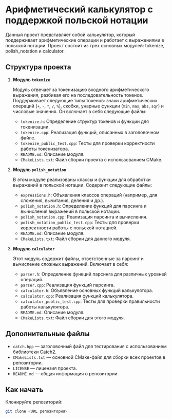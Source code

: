 # Арифметический калькулятор с поддержкой польской нотации

Данный проект представляет собой калькулятор, который поддерживает арифметические операции и работает с выражениями в польской нотации. Проект состоит из трех основных модулей: tokenize, polish_notation и calculator.

## Структура проекта

1. **Модуль `tokenize`**

   Модуль отвечает за токенизацию входного арифметического выражения, разбивая его на последовательность токенов. Поддерживает следующие типы токенов: знаки арифметических операций (`+`, `-`, `*`, `/`, `%`), скобки, унарные функции (`min`, `max`, `abs`, `sqr`) и числовые значения. Он включает в себя следующие файлы:
   - `tokenize.h`: Определение структур токенов и функции для токенизации.
   - `tokenize.cpp`: Реализация функций, описанных в заголовочном файле.
   - `tokenize_public_test.cpp`: Тесты для проверки корректности работы токенизатора.
   - `README.md`: Описание модуля.
   - `CMakeLists.txt`: Файл сборки проекта с использованием CMake.

2. **Модуль `polish_notation`**
 
   В этом модуле реализованы классы и функции для обработки выражений в польской нотации. Содержит следующие файлы:
   - `expressions.h`: Объявления классов операций (например, для сложения, вычитания, деления и др.).
   - `polish_notation.h`: Определение функций для парсинга и вычисления выражений в польской нотации.
   - `polish_notation.cpp`: Реализация парсинга и вычисления.
   - `polish_notation_public_test.cpp`: Тесты для проверки корректности работы с польской нотацией.
   - `README.md`: Описание модуля.
   - `CMakeLists.txt`: Файл сборки для данного модуля.

3. **Модуль `calculator`**
   
   Этот модуль содержит файлы, ответственные за парсинг и вычисление сложных выражений. Включает в себя:
   - `parser.h`: Определение функций парсинга для различных уровней операций.
   - `parser.cpp`: Реализация функций парсинга.
   - `calculator.h`: Объявление основных функций калькулятора.
   - `calculator.cpp`: Реализация функций калькулятора.
   - `calculator_public_test.cpp`: Тесты для проверки правильности работы калькулятора.
   - `README.md`: Описание модуля.
   - `CMakeLists.txt`: Файл сборки для этого модуля.

## Дополнительные файлы

- `catch.hpp` — заголовочный файл для тестирования с использованием библиотеки Catch2.
- `CMakeLists.txt` — основной CMake-файл для сборки всех проектов в репозитории.
- `LICENSE` — лицензия проекта.
- `README.md` — общая информация о репозитории.

## Как начать

Клонируйте репозиторий:
```bash
git clone <URL репозитория>
```
